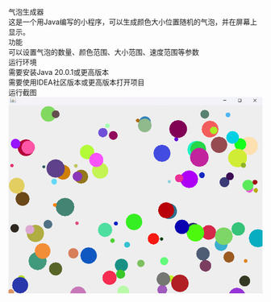 气泡生成器  
这是一个用Java编写的小程序，可以生成颜色大小位置随机的气泡，并在屏幕上显示。  
功能  
可以设置气泡的数量、颜色范围、大小范围、速度范围等参数  
运行环境  
需要安装Java 20.0.1或更高版本  
需要使用IDEA社区版本或更高版本打开项目  
运行截图  
![Image text](屏幕截图.png)